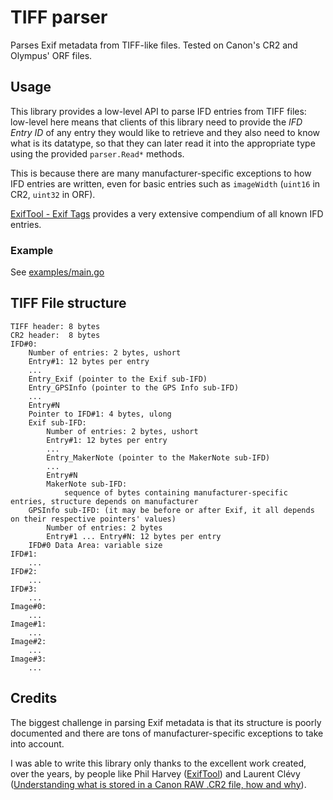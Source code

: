 # TIFF parser

Parses Exif metadata from TIFF-like files. Tested on Canon's CR2 and Olympus' ORF files.

## Usage

This library provides a low-level API to parse IFD entries from TIFF files: low-level here means that clients of this library need to provide the _IFD Entry ID_ of any entry they would like to retrieve and they also need to know what is its datatype, so that they can later read it into the appropriate type using the provided `parser.Read*` methods.

This is because there are many manufacturer-specific exceptions to how IFD entries are written, even for basic entries such as `imageWidth` (`uint16` in CR2, `uint32` in ORF).

[ExifTool - Exif Tags](https://exiftool.org/TagNames/EXIF.html) provides a very extensive compendium of all known IFD entries.

### Example

See [examples/main.go](examples/main.go)

## TIFF File structure

```
TIFF header: 8 bytes
CR2 header:  8 bytes
IFD#0:
    Number of entries: 2 bytes, ushort
    Entry#1: 12 bytes per entry
    ...
    Entry_Exif (pointer to the Exif sub-IFD)
    Entry_GPSInfo (pointer to the GPS Info sub-IFD)
    ...
    Entry#N
    Pointer to IFD#1: 4 bytes, ulong
    Exif sub-IFD:
        Number of entries: 2 bytes, ushort
        Entry#1: 12 bytes per entry
        ...
        Entry_MakerNote (pointer to the MakerNote sub-IFD)
        ...
        Entry#N
        MakerNote sub-IFD:
            sequence of bytes containing manufacturer-specific entries, structure depends on manufacturer
    GPSInfo sub-IFD: (it may be before or after Exif, it all depends on their respective pointers' values)
        Number of entries: 2 bytes
        Entry#1 ... Entry#N: 12 bytes per entry
    IFD#0 Data Area: variable size
IFD#1:
    ...
IFD#2:
    ...
IFD#3:
    ...
Image#0:
    ...
Image#1:
    ...
Image#2:
    ...
Image#3:
    ...
```

## Credits

The biggest challenge in parsing Exif metadata is that its structure is poorly documented and there are tons of manufacturer-specific exceptions to take into account.

I was able to write this library only thanks to the excellent work created, over the years, by people like Phil Harvey ([ExifTool](https://exiftool.org)) and Laurent Clévy ([Understanding what is stored in a Canon RAW .CR2 file, how and why](http://lclevy.free.fr/cr2/)).
